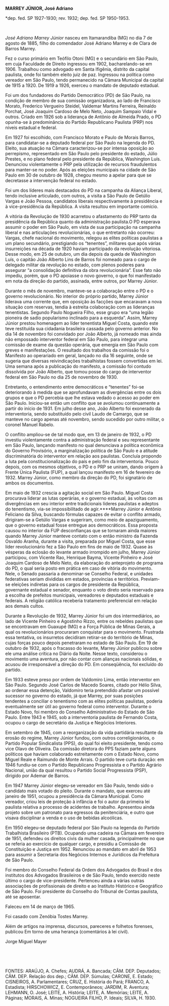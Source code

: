 **MARREY JÚNIOR, José Adriano**

\*dep. fed. SP 1927-1930; rev. 1932; dep. fed. SP 1950-1953.

 

*José Adriano Marrey Júnior* nasceu em Itamarandiba (MG) no dia 7 de
agosto de 1885, filho do comendador José Adriano Marrey e de Clara de
Barros Marrey.

Fez o curso primário em Teófilo Otoni (MG) e o secundário em São Paulo,
em cuja Faculdade de Direito ingressou em 1902, bacharelando-se em 1906.
Trabalhou como advogado em Santa Ifigênia, distrito da capital paulista,
onde foi também eleito juiz de paz. Ingressou na política como vereador
em São Paulo, tendo permanecido na Câmara Municipal da capital de 1915 a
1920. De 1919 a 1926, exerceu o mandato de deputado estadual.

Foi um dos fundadores do Partido Democrático (PD) de São Paulo, na
condição de membro de sua comissão organizadora, ao lado de Francisco
Morato, Frederico Vergueiro Steidel, Valdemar Martins Ferreira, Reinaldo
Porchat, José Joaquim Cardoso de Melo Neto, Joaquim Sampaio Vidal e
outros. Criado em 1926 sob a liderança de Antônio de Almeida Prado, o PD
opunha-se à predominância do Partido Republicano Paulista (PRP) nos
níveis estadual e federal.

Em 1927 foi escolhido, com Francisco Morato e Paulo de Morais Barros,
para candidatar-se a deputado federal por São Paulo na legenda do PD.
Eleito, sua atuação na Câmara caracterizou-se por intensa oposição ao
perrepismo, representado em São Paulo pelo presidente do estado, Júlio
Prestes, e no plano federal pelo presidente da República, Washington
Luís. Denunciou violentamente o PRP pela utilização de recursos
fraudulentos para manter-se no poder. Após as eleições municipais na
cidade de São Paulo em 30 de outubro de 1928, chegou mesmo a apelar para
que se decretasse a intervenção federal no estado.

Foi um dos líderes mais destacados do PD na campanha da Aliança Liberal,
tendo inclusive articulado, com outros, a visita a São Paulo de Getúlio
Vargas e João Pessoa, candidatos liberais respectivamente à presidência
e à vice-presidência da República. A visita resultou em importante
comício.

A vitória da Revolução de 1930 acarretou o afastamento do PRP tanto da
presidência da República quanto da administração paulista.O PD esperava
assumir o poder em São Paulo, em vista de sua participação na campanha
liberal e nas articulações revolucionárias, o que entretanto não
ocorreu: Vargas, chefe nacional do movimento, relegou as elites
políticas paulistas a um plano secundário, prestigiando os “tenentes”,
militares que após várias insurreições na década de 1920 haviam
participado da revolução vitoriosa. Desse modo, em 25 de outubro, um dia
depois da queda de Washington Luís, o capitão João Alberto Lins de
Barros foi nomeado para o cargo de delegado militar da revolução no
estado, com plenos poderes para assegurar “a consolidação definitiva da
obra revolucionária”. Esse fato não impediu, porém, que o PD apoiasse o
novo governo, o que foi manifestado em nota da direção do partido,
assinada, entre outros, por Marrey Júnior.

Durante o mês de novembro, manteve-se a colaboração entre o PD e o
governo revolucionário. No interior do próprio partido, Marrey Júnior
liderava uma corrente que, em oposição às facções que encaravam a nova
situação com reservas, tendia à estreita colaboração com as lideranças
tenentistas. Segundo Paulo Nogueira Filho, esse grupo era “uma legião
pioneira de sadio popularismo inclinado para a esquerda”. Assim, Marrey
Júnior prestou homenagem ao líder tenentista Miguel Costa, quando este
teve restituída sua cidadania brasileira cassada pelo governo anterior.
No dia 14 de novembro foi convidado por João Alberto, já nomeado mas
ainda não empossado interventor federal em São Paulo, para integrar uma
comissão de exame da questão operária, que emergia em São Paulo com
greves e manifestações. O resultado dos trabalhos da comissão foi o
Manifesto ao operariado em geral, lançado no dia 16 seguinte, onde se
sugeria que diversas reivindicações trabalhistas fossem convertidas em
lei. Uma semana após a publicação do manifesto, a comissão foi contudo
dissolvida por João Alberto, que tomou posse do cargo de interventor
federal em São Paulo no dia 25 de novembro de 1930.

Entretanto, o entendimento entre democráticos e “tenentes” foi-se
deteriorando à medida que se aprofundavam as divergências entre os dois
grupos e que o PD percebia que lhe estava vedado o acesso ao poder em
São Paulo. Iniciou-se então um conflito que se avolumou continuamente a
partir do início de 1931. Em julho desse ano, João Alberto foi exonerado
da interventoria, sendo substituído pelo civil Laudo de Camargo, que se
manteve no cargo apenas até novembro, sendo sucedido por outro militar,
o coronel Manuel Rabelo.

O conflito ampliou-se de tal modo que, em 13 de janeiro de 1932, o PD
investiu violentamente contra a administração federal e seu
representante em São Paulo, lançando manifesto no qual denunciava a
política econômica do Governo Provisório, a marginalização política de
São Paulo e a atitude discriminatória do interventor em relação aos
paulistas. Concluía propondo a luta pela constitucionalização do país e
pelo fim da interventoria. Pouco depois, com os mesmos objetivos, o PD e
o PRP se uniram, dando origem à Frente Única Paulista (FUP), a qual
lançou manifesto em 16 de fevereiro de 1932. Marrey Júnior, como membro
da direção do PD, foi signatário de ambos os documentos.

Em maio de 1932 crescia a agitação social em São Paulo. Miguel Costa
procurava liderar as lutas operárias, e o governo estadual, às voltas
com as divergências em seu interior entre tradicionais líderes paulistas
e adeptos do tenentismo, via-se impossibilitado de agir.****Marrey
Júnior e Antônio Feliciano da Silva, buscando fórmulas capazes de evitar
o conflito armado, dirigiram-se a Getúlio Vargas e sugeriram, como meio
de apaziguamento, que o governo estadual fosse entregue aos
democráticos. Essa proposta causou no interior da FUP desconfianças que
se tornaram ainda maiores quando Marrey Júnior manteve contato com o
então ministro da Fazenda Osvaldo Aranha, durante a visita, preparada
por Miguel Costa, que esse líder revolucionário fez a São Paulo em fins
de maio de 1932. Quase às vésperas da eclosão do levante armado
irrompido em julho, Marrey Júnior participou, com Vicente Rao, Henrique
Bayma, Vicente Pinheiro e José Joaquim Cardoso de Melo Neto, da
elaboração do anteprojeto de programa do PD, o qual seria posto em
prática em caso de vitória do movimento. Nele, o Senado passaria a
denominar-se Conselho Federal, e unidades federativas seriam divididas
em estados, províncias e territórios. Previam-se eleições indiretas para
os cargos de presidente da República, governante estadual e senador,
enquanto o voto direto seria reservado para a escolha de prefeitos
municipais, vereadores e deputados estaduais e federais. A religião
católica receberia tratamento preferencial em relação aos demais cultos.

Durante a Revolução de 1932, Marrey Júnior foi um dos intermediários, ao
lado de Vicente Pinheiro e Agostinho Rizzo, entre os rebeldes paulistas
que se encontravam em Guaxupé (MG) e a Força Pública de Minas Gerais, a
qual os revolucionários procuraram conquistar para o movimento.
Frustrada essa tentativa, os insurretos decidiram retirar-se do
território de Minas, cujas forças pouco depois penetraram no estado de
São Paulo. Em 19 de outubro de 1932, após o fracasso do levante, Marrey
Júnior publicou sobre ele uma análise crítica no Diário da Noite. Nesse
texto, considerou o movimento uma aventura, por não contar com alianças
nacionais sólidas, e acusou de irresponsável a direção do PD. Em
conseqüência, foi excluído do partido.

Em 1933 esteve preso por ordem de Valdomiro Lima, então interventor em
São Paulo. Segundo José Carlos de Macedo Soares, citado por Hélio Silva,
ao ordenar essa detenção, Valdomiro teria pretendido afastar um possível
sucessor no governo do estado, já que Marrey, por suas posições
tendentes a conciliar o tenentismo com as elites políticas paulistas,
poderia eventualmente ser útil ao governo federal como interventor.
Durante o Estado Novo, foi membro do Conselho Administrativo do Estado
de São Paulo. Entre 1943 e 1945, sob a interventoria paulista de
Fernando Costa, ocupou o cargo de secretário da Justiça e Negócios
Interiores.

Em setembro de 1945, com a reorganização da vida partidária resultante
da erosão do regime, Marrey Júnior fundou, com outros correligionários,
o Partido Popular Sindicalista (PPS), do qual foi eleito presidente,
tendo como vice Olavo de Oliveira. Da comissão diretora do PPS faziam
parte alguns políticos que haviam colaborado estreitamente com o Estado
Novo, como Miguel Reale e Raimundo de Monte Arrais. O partido teve curta
duração: em 1946 fundiu-se com o Partido Republicano Progressista e o
Partido Agrário Nacional, união da qual resultou o Partido Social
Progressista (PSP), dirigido por Ademar de Barros.

Em 1947 Marrey Júnior elegeu-se vereador em São Paulo, tendo sido o
candidato mais votado do pleito. Durante o mandato, que exerceu até
janeiro de 1951, ocupou a presidência da Câmara Municipal. Como
vereador, criou leis de proteção à infância e foi o autor da primeira
lei paulista relativa a processo de acidentes de trabalho. Apresentou
ainda projeto sobre um patronato para egressos da penitenciária, e outro
que visava disciplinar a venda e o uso de bebidas alcoólicas.

Em 1950 elegeu-se deputado federal por São Paulo na legenda do Partido
Trabalhista Brasileiro (PTB). Ocupando uma cadeira na Câmara em
fevereiro de 1951, defendeu os direitos civis da mulher casada,
principalmente no que se referia ao exercício de qualquer cargo, e
presidiu a Comissão de Constituição e Justiça em 1952. Renunciou ao
mandato em abril de 1953 para assumir a Secretaria dos Negócios Internos
e Jurídicos da Prefeitura de São Paulo.

Foi membro do Conselho Federal da Ordem dos Advogados do Brasil e dos
institutos dos Advogados Brasileiros e de São Paulo, tendo exercido
neste último o cargo de vice-presidente. Pertenceu ainda a várias outras
associações de profissionais de direito e ao Instituto Histórico e
Geográfico de São Paulo. Foi presidente do Conselho do Tribunal de
Contas paulista, até se aposentar.

Faleceu em 14 de março de 1965.

Foi casado com Zenóbia Tostes Marrey.

Além de artigos na imprensa, discursos, pareceres e folhetos forenses,
publicou Em torno de uma herança (comentários à lei civil).

Jorge Miguel Mayer

 

 

FONTES: ARAÚJO, A. Chefes; AUDRÁ, A. Bancada; CÂM. DEP. Deputados; CÂM.
DEP. Relação dos dep.; CÂM. DEP. Súmulas; CARONE, E. Estado; CISNEIROS,
A. Parlamentares; CRUZ, E. História do Pará; FRANCO, A. Estadista;
HIRSCHOWICZ, E. Contemporâneos; JARDIM, R. Aventura; LEHMANN, O. José;
LEITE, A. História; LEITE, A. Memórias; LEITE, A. Páginas; MORAIS, A.
Minas; NOGUEIRA FILHO, P. Ideais; SILVA, H. 1930.

 
